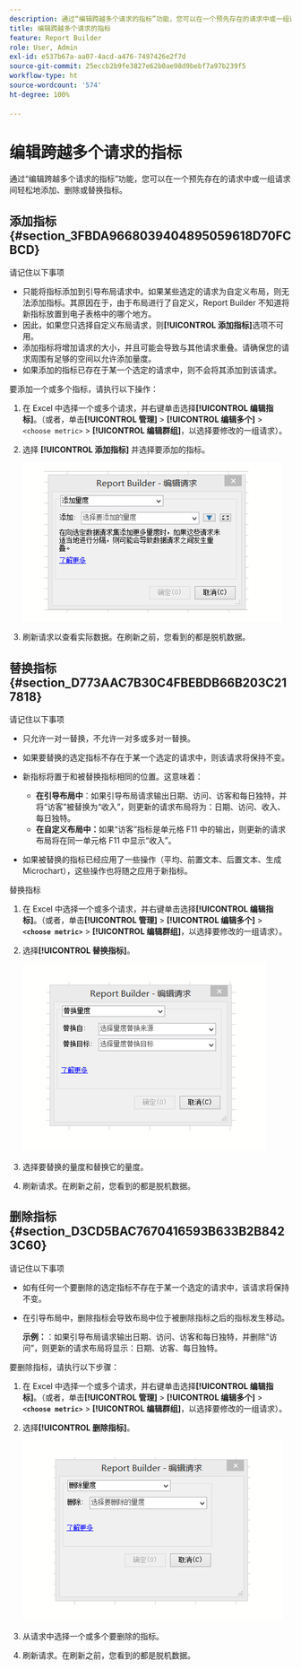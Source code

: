 ```yaml
---
description: 通过“编辑跨越多个请求的指标”功能，您可以在一个预先存在的请求中或一组请求间轻松地添加、删除或替换指标。
title: 编辑跨越多个请求的指标
feature: Report Builder
role: User, Admin
exl-id: e537b67a-aa07-4acd-a476-7497426e2f7d
source-git-commit: 25eccb2b9fe3827e62b0ae98d9bebf7a97b239f5
workflow-type: ht
source-wordcount: '574'
ht-degree: 100%

---
```


# 编辑跨越多个请求的指标

通过“编辑跨越多个请求的指标”功能，您可以在一个预先存在的请求中或一组请求间轻松地添加、删除或替换指标。

## 添加指标 {#section_3FBDA9668039404895059618D70FCBCD}

请记住以下事项

* 只能将指标添加到引导布局请求中。如果某些选定的请求为自定义布局，则无法添加指标。其原因在于，由于布局进行了自定义，Report Builder 不知道将新指标放置到电子表格中的哪个地方。
* 因此，如果您只选择自定义布局请求，则&#x200B;**[!UICONTROL 添加指标]**&#x200B;选项不可用。
* 添加指标将增加请求的大小，并且可能会导致与其他请求重叠。请确保您的请求周围有足够的空间以允许添加量度。
* 如果添加的指标已存在于某一个选定的请求中，则不会将其添加到该请求。

要添加一个或多个指标，请执行以下操作：

1. 在 Excel 中选择一个或多个请求，并右键单击选择&#x200B;**[!UICONTROL 编辑指标]**。（或者，单击&#x200B;**[!UICONTROL 管理]** > **[!UICONTROL 编辑多个]** > `<choose metric>` > **[!UICONTROL 编辑群组]**，以选择要修改的一组请求）。
1. 选择 **[!UICONTROL 添加指标]** 并选择要添加的指标。

   ![添加量度](assets/add_metric.png)

1. 刷新请求以查看实际数据。在刷新之前，您看到的都是脱机数据。

## 替换指标 {#section_D773AAC7B30C4FBEBDB66B203C217818}

请记住以下事项

* 只允许一对一替换，不允许一对多或多对一替换。
* 如果要替换的选定指标不存在于某一个选定的请求中，则该请求将保持不变。
* 新指标将置于和被替换指标相同的位置。这意味着：

   * **在引导布局中**：如果引导布局请求输出日期、访问、访客和每日独特，并将“访客”被替换为“收入”，则更新的请求布局将为：日期、访问、收入、每日独特。
   * **在自定义布局中：**&#x200B;如果“访客”指标是单元格 F11 中的输出，则更新的请求布局将在同一单元格 F11 中显示“收入”。

* 如果被替换的指标已经应用了一些操作（平均、前置文本、后置文本、生成 Microchart），这些操作也将随之应用于新指标。

替换指标

1. 在 Excel 中选择一个或多个请求，并右键单击选择&#x200B;**[!UICONTROL 编辑指标]**。（或者，单击&#x200B;**[!UICONTROL 管理]** > **[!UICONTROL 编辑多个]** > **`<choose metric>`** > **[!UICONTROL 编辑群组]**，以选择要修改的一组请求）。

1. 选择&#x200B;**[!UICONTROL 替换指标]**。

   ![替换量度](assets/replace_metric.png)

1. 选择要替换的量度和替换它的量度。
1. 刷新请求。在刷新之前，您看到的都是脱机数据。

## 删除指标 {#section_D3CD5BAC7670416593B633B2B8423C60}

请记住以下事项

* 如有任何一个要删除的选定指标不存在于某一个选定的请求中，该请求将保持不变。
* 在引导布局中，删除指标会导致布局中位于被删除指标之后的指标发生移动。

   **示例：**：如果引导布局请求输出日期、访问、访客和每日独特，并删除“访问”，则更新的请求布局将显示：日期、访客、每日独特。

要删除指标，请执行以下步骤：

1. 在 Excel 中选择一个或多个请求，并右键单击选择&#x200B;**[!UICONTROL 编辑指标]**。（或者，单击&#x200B;**[!UICONTROL 管理]** > **[!UICONTROL 编辑多个]** > **`<choose metric>`** > **[!UICONTROL 编辑群组]**，以选择要修改的一组请求）。

1. 选择&#x200B;**[!UICONTROL 删除指标]**。

   ![移除量度](assets/remove_metric.png)

1. 从请求中选择一个或多个要删除的指标。
1. 刷新请求。在刷新之前，您看到的都是脱机数据。

